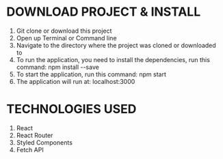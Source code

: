 # DOWNLOAD PROJECT & INSTALL
1. Git clone or download this project
2. Open up Terminal or Command line
3. Navigate to the directory where the project was cloned or downloaded to
4. To run the application, you need to install the dependencies, run this command: npm install --save
5. To start the application, run this command: npm start
6. The application will run at: localhost:3000

# TECHNOLOGIES USED
1. React
2. React Router
3. Styled Components
4. Fetch API
